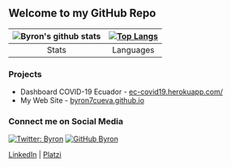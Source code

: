 ## Welcome to my GitHub Repo

| ![Byron's github stats](https://github-readme-stats.vercel.app/api?username=byron7cueva&show_icons=true&hide_border=false&theme=dracula) | [![Top Langs](https://github-readme-stats.vercel.app/api/top-langs/?username=byron7cueva&layout=compact)](https://github.com/byron7cueva/github-readme-stats&theme=dracula) |
| :----------------------------------------------------------: | :----------------------------------------------------------: |
|                            Stats                             |                          Languages                           |

### Projects

- Dashboard COVID-19 Ecuador - [ec-covid19.herokuapp.com/](http://ec-covid19.herokuapp.com/)
- My Web Site - [byron7cueva.github.io](https://byron7cueva.github.io/)

### Connect me on Social Media

[![Twitter: Byron](https://img.shields.io/twitter/follow/byron7cueva?style=social)](https://twitter.com/byron7cueva)
[![GitHub Byron](https://img.shields.io/github/followers/byron7cueva?label=follow&style=social)](https://github.com/byron7cueva)

[LinkedIn](https://ec.linkedin.com/in/byron7cueva) | [Platzi](https://platzi.com/@byron7cueva/)

<!--
**byron7cueva/byron7cueva** is a ✨ _special_ ✨ repository because its `README.md` (this file) appears on your GitHub profile.

Here are some ideas to get you started:

- 🔭 I’m currently working on ...
- 🌱 I’m currently learning ...
- 👯 I’m looking to collaborate on ...
- 🤔 I’m looking for help with ...
- 💬 Ask me about ...
- 📫 How to reach me: ...
- 😄 Pronouns: ...
- ⚡ Fun fact: ...
-->
